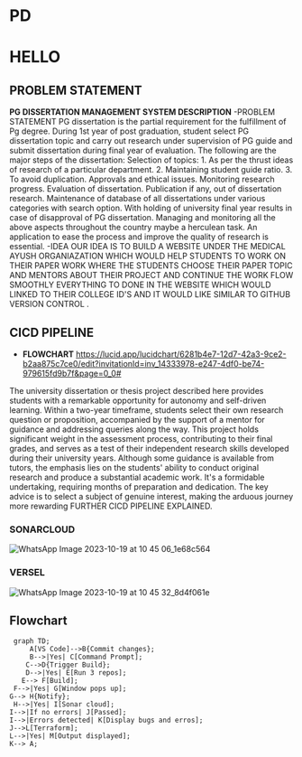 # PD
# HELLO

##  PROBLEM STATEMENT 
 **PG DISSERTATION MANAGEMENT SYSTEM DESCRIPTION**
 -PROBLEM STATEMENT
  PG dissertation is the partial requirement for the fulfillment of Pg degree. During 1st year of post graduation, student select PG dissertation topic and carry out research under supervision of PG guide and     
  submit dissertation during final year of evaluation. The following are the major steps of the dissertation: Selection of topics: 1. As per the thrust ideas of research of a particular department. 2. Maintaining 
  student guide ratio. 3. To avoid duplication. Approvals and ethical issues. Monitoring research progress. Evaluation of dissertation. Publication if any, out of dissertation research. Maintenance of database of 
  all dissertations under various categories with search option. With holding of university final year results in case of disapproval of PG dissertation. Managing and monitoring all the above aspects throughout the 
  country maybe a herculean task. An application to ease the process and improve the quality of research is essential.
-IDEA
 OUR IDEA IS TO BUILD A WEBSITE UNDER THE MEDICAL AYUSH ORGANIAZATION WHICH WOULD HELP STUDENTS TO WORK ON THEIR PAPER WORK WHERE THE STUDENTS CHOOSE THEIR PAPER TOPIC AND MENTORS ABOUT THEIR PROJECT AND CONTINUE 
 THE WORK FLOW SMOOTHLY EVERYTHING TO DONE IN THE WEBSITE WHICH WOULD LINKED TO THEIR COLLEGE ID'S AND IT WOULD LIKE SIMILAR TO GITHUB VERSION CONTROL .

 ## CICD PIPELINE
 - **FLOWCHART**
   https://lucid.app/lucidchart/6281b4e7-12d7-42a3-9ce2-b2aa875c7ce0/edit?invitationId=inv_14333978-e247-4df0-be74-979615fd9b7f&page=0_0#

  The university dissertation or thesis project described here provides students with a remarkable opportunity for autonomy and self-driven learning. Within a two-year timeframe, students select their own research    question or proposition, accompanied by the support of a mentor for guidance and addressing queries along the way. This project holds significant weight in the assessment process, contributing to their final        grades, and serves as a test of their independent research skills developed during their university years. Although some guidance is available from tutors, the emphasis lies on the students' ability to conduct      original research and produce a substantial academic work. It's a formidable undertaking, requiring months of preparation and dedication. The key advice is to select a subject of genuine interest, making the        arduous journey more rewarding
   FURTHER CICD PIPELINE EXPLAINED.
 ### SONARCLOUD 
 ![WhatsApp Image 2023-10-19 at 10 45 06_1e68c564](https://github.com/Gaurang-dsu/PD/assets/141448013/016c7091-03e3-4e3c-a113-1ead6db3494f)
 ### VERSEL
 ![WhatsApp Image 2023-10-19 at 10 45 32_8d4f061e](https://github.com/Gaurang-dsu/PD/assets/141448013/f316cdd2-3955-4234-ae20-793fdbb4d464)

 ## Flowchart
 ```mermaid
  graph TD;
      A[VS Code]-->B{Commit changes};
      B-->|Yes| C[Command Prompt];
     C-->D{Trigger Build};
     D-->|Yes| E[Run 3 repos];
    E--> F[Build];
  F-->|Yes| G[Window pops up];
G--> H{Notify};
  H-->|Yes| I[Sonar cloud];
I-->|If no errors| J[Passed];
I-->|Errors detected| K[Display bugs and erros];
J-->L[Terraform];
L-->|Yes| M[Output displayed];
K--> A;
```

